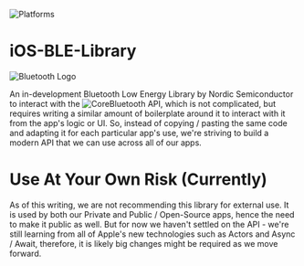 ![Platforms](https://img.shields.io/badge/platforms-iOS%20|%20macOS-333333.svg)

# iOS-BLE-Library

![Bluetooth Logo](https://favpng.com/png_view/bluetooth-logo-vector-logo-bluetooth-special-interest-group-bluetooth-low-energy-wireless-png/60TWQnnZ)

An in-development Bluetooth Low Energy Library by Nordic Semiconductor to interact with the ![CoreBluetooth API](https://developer.apple.com/documentation/corebluetooth), which is not complicated, but requires writing a similar amount of boilerplate around it to interact with it from the app's logic or UI. So, instead of copying / pasting the same code and adapting it for each particular app's use, we're striving to build a modern API that we can use across all of our apps.

# Use At Your Own Risk (Currently)

As of this writing, we are not recommending this library for external use. It is used by both our Private and Public / Open-Source apps, hence the need to make it public as well. But for now we haven't settled on the API - we're still learning from all of Apple's new technologies such as Actors and Async / Await, therefore, it is likely big changes might be required as we move forward. 
